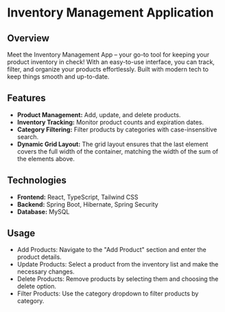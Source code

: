 # Inventory Management Application

## Overview

Meet the Inventory Management App – your go-to tool for keeping your product inventory in check! With an easy-to-use interface, you can track, filter, and organize your products effortlessly. Built with modern tech to keep things smooth and up-to-date.

## Features

- **Product Management:** Add, update, and delete products.
- **Inventory Tracking:** Monitor product counts and expiration dates.
- **Category Filtering:** Filter products by categories with case-insensitive search.
- **Dynamic Grid Layout:** The grid layout ensures that the last element covers the full width of the container, matching the width of the sum of the elements above.

## Technologies

- **Frontend:** React, TypeScript, Tailwind CSS
- **Backend:** Spring Boot, Hibernate, Spring Security
- **Database:** MySQL

## Usage

- Add Products: Navigate to the "Add Product" section and enter the product details.
- Update Products: Select a product from the inventory list and make the necessary changes.
- Delete Products: Remove products by selecting them and choosing the delete option.
- Filter Products: Use the category dropdown to filter products by category.
